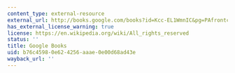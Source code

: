 ```yaml
---
content_type: external-resource
external_url: http://books.google.com/books?id=Kcc-EL1WmnIC&pg=PAfrontcover
has_external_license_warning: true
license: https://en.wikipedia.org/wiki/All_rights_reserved
status: ''
title: Google Books
uid: b76c4598-0e62-4256-aaae-0e00d68ad43e
wayback_url: ''
---
```

